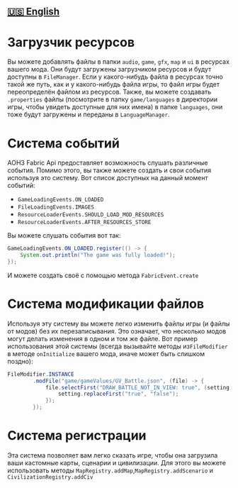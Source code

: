 [🇺🇸 English](https://github.com/MushroomMif/aoh3-fabric-mod/blob/master/DOCS.md)
-----
# Загрузчик ресурсов
Вы можете добавлять файлы в папки `audio`, `game`, `gfx`, `map` и `ui`
в ресурсах вашего мода. Они будут загружены загрузчиком ресурсов и будут
доступны в `FileManager`. Если у какого-нибудь файла в ресурсах точно такой же
путь, как и у какого-нибудь файла игры, то файл игры будет переопределён файлом
из ресурсов. Также, вы можете создавать `.properties` файлы (посмотрите в 
папку `game/languages` в директории игры, чтобы увидеть доступные для них имена)
в папке `languages`, они тоже будут загружены и переданы в `LanguageManager`.

# Система событий
AOH3 Fabric Api предоставляет возможность слушать различные события.
Помимо этого, вы также можете создать и свои события используя это систему.
Вот список доступных на данный момент событий:
- `GameLoadingEvents.ON_LOADED`
- `FileLoadingEvents.IMAGES`
- `ResourceLoaderEvents.SHOULD_LOAD_MOD_RESOURCES`
- `ResourceLoaderEvents.AFTER_RESOURCES_STORE`

Вы можете слушать события вот так:
```java
GameLoadingEvents.ON_LOADED.register(() -> {
    System.out.println("The game was fully loaded!");
});
```
И можете создать своё с помощью метода `FabricEvent.create`

# Система модификации файлов
Используя эту систему вы можете легко изменить файлы игры (и файлы от модов)
без их перезаписывания. Это означает, что несколько модов могут делать изменения в
одном и том же файле. Вот пример использования этой системы
(всегда вызывайте методы из`FileModifier` в методе `onInitialize` вашего мода,
иначе может быть слишком поздно):
```java
FileModifier.INSTANCE
        .modFile("game/gameValues/GV_Battle.json", (file) -> {
            file.selectFirst("DRAW_BATTLE_NOT_IN_VIEW: true", (setting) -> {
                setting.replaceFirst("true", "false");
            });
        });
```

# Система регистрации
Эта система позволяет вам легко сказать игре, чтобы она загрузила ваши
кастомные карты, сценарии и цивилизации. Для этого вы можете использовать
методы `MapRegistry.addMap`,`MapRegistry.addScenario` и 
`CivilizationRegistry.addCiv`
